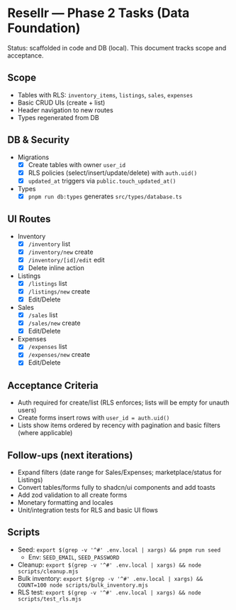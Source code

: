 # Resellr — Phase 2 Tasks (Data Foundation)

Status: scaffolded in code and DB (local). This document tracks scope and acceptance.

## Scope
- Tables with RLS: `inventory_items`, `listings`, `sales`, `expenses`
- Basic CRUD UIs (create + list)
- Header navigation to new routes
- Types regenerated from DB

## DB & Security
- Migrations
  - [x] Create tables with owner `user_id`
  - [x] RLS policies (select/insert/update/delete) with `auth.uid()`
  - [x] `updated_at` triggers via `public.touch_updated_at()`
- Types
  - [x] `pnpm run db:types` generates `src/types/database.ts`

## UI Routes
- Inventory
  - [x] `/inventory` list
  - [x] `/inventory/new` create
  - [x] `/inventory/[id]/edit` edit
  - [x] Delete inline action
- Listings
  - [x] `/listings` list
  - [x] `/listings/new` create
  - [x] Edit/Delete
- Sales
  - [x] `/sales` list
  - [x] `/sales/new` create
  - [x] Edit/Delete
- Expenses
  - [x] `/expenses` list
  - [x] `/expenses/new` create
  - [x] Edit/Delete

## Acceptance Criteria
- Auth required for create/list (RLS enforces; lists will be empty for unauth users)
- Create forms insert rows with `user_id = auth.uid()`
- Lists show items ordered by recency with pagination and basic filters (where applicable)

## Follow-ups (next iterations)
- Expand filters (date range for Sales/Expenses; marketplace/status for Listings)
- Convert tables/forms fully to shadcn/ui components and add toasts
- Add zod validation to all create forms
- Monetary formatting and locales
- Unit/integration tests for RLS and basic UI flows

## Scripts
- Seed: `export $(grep -v '^#' .env.local | xargs) && pnpm run seed`
  - Env: `SEED_EMAIL`, `SEED_PASSWORD`
- Cleanup: `export $(grep -v '^#' .env.local | xargs) && node scripts/cleanup.mjs`
- Bulk inventory: `export $(grep -v '^#' .env.local | xargs) && COUNT=100 node scripts/bulk_inventory.mjs`
- RLS test: `export $(grep -v '^#' .env.local | xargs) && node scripts/test_rls.mjs`


